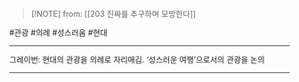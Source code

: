  > [!NOTE] from:  [[203 진짜를 추구하며 모방한다]]

#관광 #의례 #성스러움 #현대 

--- 
 그레이번: 현대의 관광을 의례로 자리매김. ‘성스러운 여행’으로서의 관광을 논의

 
--- 
  